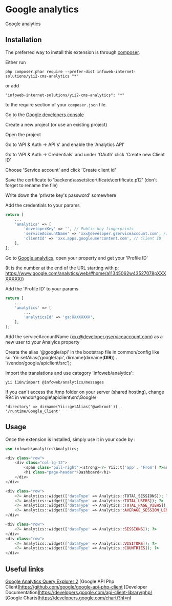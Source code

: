 Google analytics
================
Google analytics

Installation
------------

The preferred way to install this extension is through [composer](http://getcomposer.org/download/).

Either run

```
php composer.phar require --prefer-dist infoweb-internet-solutions/yii2-cms-analytics "*"
```

or add

```
"infoweb-internet-solutions/yii2-cms-analytics": "*"
```

to the require section of your `composer.json` file.



Go to the [Google developers console](https://console.developers.google.com)

Create a new project (or use an existing project)

Open the project

Go to 'API & Auth -> API's' and enable the 'Analytics API'

Go to 'API & Auth -> Credentials' and under 'OAuth' click 'Create new Client ID'

Choose 'Service account' and click 'Create client id'

Save the certificate to 'backend\assets\certificate\certificate.p12' (don't forget to rename the file)

Write down the 'private key's password' somewhere

Add the credentials to your params

```php
return [
    ...
    'analytics' => [
        'developerKey' => '', // Public key fingerprints
        'serviceAccountName' => 'xxx@developer.gserviceaccount.com', // Email address
        'clientId' => 'xxx.apps.googleusercontent.com', // Client ID
    ],
];
```

Go to [Google analytics](https://www.google.com/analytics/), open your property and get your 'Profile ID'

(It is the number at the end of the URL starting with p: https://www.google.com/analytics/web/#home/a11345062w43527078pXXXXXXXX/)

Add the 'Profile ID' to your params

```php
return [
    ...
    'analytics' => [
        ...
        'analyticsId' => 'ga:XXXXXXXX',
    ],
];
```


Add the serviceAccountName (xxx@developer.gserviceaccount.com) as a new user to your Analyics property


Create the alias '@google/api' in the bootstrap file in common/config like so:
Yii::setAlias('google/api', dirname(dirname(__DIR__)) . '/vendor/google/apiclient/src');

Import the translations and use category 'infoweb/analytics':
```
yii i18n/import @infoweb/analytics/messages
```

If you can't access the /tmp folder on your server (shared hosting), change R94 in vendor\google\apiclient\src\Google\
```
'directory' => dirname(Yii::getAlias('@webroot')) . '/runtime/Google_Client'
```

Usage
-----

Once the extension is installed, simply use it in your code by :

```php
use infoweb\analytics\Analytics;
```

```php
<div class="row">
    <div class="col-lg-12">
        <span class="pull-right"><strong><?= Yii::t('app', 'From') ?>&nbsp;<?= date('d-m-Y', strtotime('-1 month')); ?>&nbsp;<?= Yii::t('app', 'to') ?>&nbsp;<?= date('d-m-Y') ?></strong></span>
        <h1 class="page-header">Dashboard</h1>
    </div>
</div>

<div class="row">
    <?= Analytics::widget(['dataType' => Analytics::TOTAl_SESSIONS]); ?>
    <?= Analytics::widget(['dataType' => Analytics::TOTAL_USERS]); ?>
    <?= Analytics::widget(['dataType' => Analytics::TOTAL_PAGE_VIEWS]); ?>
    <?= Analytics::widget(['dataType' => Analytics::AVERAGE_SESSION_LENGTH]); ?>
</div>

<div class="row">
    <?= Analytics::widget(['dataType' => Analytics::SESSIONS]); ?>
</div>
<div class="row">
    <?= Analytics::widget(['dataType' => Analytics::VISITORS]); ?>
    <?= Analytics::widget(['dataType' => Analytics::COUNTRIES]); ?>
</div>
```

Useful links
------------

[Google Analytics Query Explorer 2](https://ga-dev-tools.appspot.com/explorer/)
[Google API Php Client]https://github.com/google/google-api-php-client
[Developer Documentation]https://developers.google.com/api-client-library/php/
[Google Charts]https://developers.google.com/chart/?hl=nl
